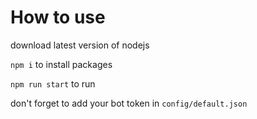 # How to use

download latest version of nodejs

`npm i` to install packages

`npm run start` to run

don't forget to add your bot token in `config/default.json`
